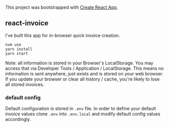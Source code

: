 This project was bootstrapped with [Create React App](https://github.com/facebookincubator/create-react-app).

## react-invoice
I've built this app for in-browser quick invoice creation.

```
nvm use
yarn install
yarn start
```

Note: all information is stored in your Browser's LocalStorage. You may access that via Developer Tools / Application / LocalStorage.
This means no information is sent anywhere, just exists and is stored on your web browser. If you update your browser or clear all history / cache, you're likely to lose all stored invoices.

### default config

Default configuration is stored in `.env` file. In order to define your default invoice values clone `.env` into `.env.local` and modify default config values accordingly.
